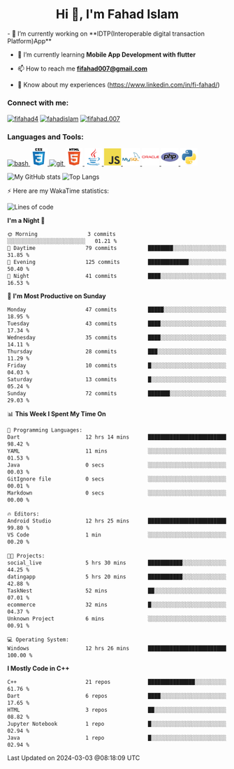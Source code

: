 <h1 align="center">Hi 👋, I'm Fahad Islam</h1>
- 🔭 I’m currently working on **IDTP(Interoperable digital transaction Platform)App**

- 🌱 I’m currently learning **Mobile App Development with flutter**

- 📫 How to reach me **fifahad007@gmail.com**

- 📄 Know about my experiences (https://www.linkedin.com/in/fi-fahad/)

<h3 align="left">Connect with me:</h3>
<p align="left">
<a href="https://twitter.com/fifahad4" target="blank"><img align="center" src="https://raw.githubusercontent.com/rahuldkjain/github-profile-readme-generator/master/src/images/icons/Social/twitter.svg" alt="fifahad4" height="30" width="40" /></a>
<a href="https://www.linkedin.com/in/fi-fahad/" target="blank"><img align="center" src="https://raw.githubusercontent.com/rahuldkjain/github-profile-readme-generator/master/src/images/icons/Social/linked-in-alt.svg" alt="fahadislam" height="30" width="40" /></a>
<a href="https://fb.com/fifahad.007" target="blank"><img align="center" src="https://raw.githubusercontent.com/rahuldkjain/github-profile-readme-generator/master/src/images/icons/Social/facebook.svg" alt="fifahad.007" height="30" width="40" /></a>
</p>

<h3 align="left">Languages and Tools:</h3>
<p align="left"> <a href="https://www.gnu.org/software/bash/" target="_blank" rel="noreferrer"> <img src="https://www.vectorlogo.zone/logos/gnu_bash/gnu_bash-icon.svg" alt="bash" width="40" height="40"/> </a> <a href="https://www.w3schools.com/css/" target="_blank" rel="noreferrer"> <img src="https://raw.githubusercontent.com/devicons/devicon/master/icons/css3/css3-original-wordmark.svg" alt="css3" width="40" height="40"/> </a> <a href="https://git-scm.com/" target="_blank" rel="noreferrer"> <img src="https://www.vectorlogo.zone/logos/git-scm/git-scm-icon.svg" alt="git" width="40" height="40"/> </a> <a href="https://www.w3.org/html/" target="_blank" rel="noreferrer"> <img src="https://raw.githubusercontent.com/devicons/devicon/master/icons/html5/html5-original-wordmark.svg" alt="html5" width="40" height="40"/> </a> <a href="https://www.java.com" target="_blank" rel="noreferrer"> <img src="https://raw.githubusercontent.com/devicons/devicon/master/icons/java/java-original.svg" alt="java" width="40" height="40"/> </a> <a href="https://developer.mozilla.org/en-US/docs/Web/JavaScript" target="_blank" rel="noreferrer"> <img src="https://raw.githubusercontent.com/devicons/devicon/master/icons/javascript/javascript-original.svg" alt="javascript" width="40" height="40"/> </a> <a href="https://www.mysql.com/" target="_blank" rel="noreferrer"> <img src="https://raw.githubusercontent.com/devicons/devicon/master/icons/mysql/mysql-original-wordmark.svg" alt="mysql" width="40" height="40"/> </a> <a href="https://www.oracle.com/" target="_blank" rel="noreferrer"> <img src="https://raw.githubusercontent.com/devicons/devicon/master/icons/oracle/oracle-original.svg" alt="oracle" width="40" height="40"/> </a> <a href="https://www.php.net" target="_blank" rel="noreferrer"> <img src="https://raw.githubusercontent.com/devicons/devicon/master/icons/php/php-original.svg" alt="php" width="40" height="40"/> </a> <a href="https://www.python.org" target="_blank" rel="noreferrer"> <img src="https://raw.githubusercontent.com/devicons/devicon/master/icons/python/python-original.svg" alt="python" width="40" height="40"/> </a> </p>

![My GitHub stats](https://github-readme-stats.vercel.app/api?username=Fahaddada47&show_icons=true&theme=radical)
![Top Langs](https://github-readme-stats.vercel.app/api/top-langs/?username=Fahaddada47&layout=donut)


⚡ Here are my WakaTime statistics:

<!--START_SECTION:waka-->
![Lines of code](https://img.shields.io/badge/From%20Hello%20World%20I%27ve%20Written-360.1%20thousand%20lines%20of%20code-blue)

**I'm a Night 🦉** 

```text
🌞 Morning                3 commits           ░░░░░░░░░░░░░░░░░░░░░░░░░   01.21 % 
🌆 Daytime                79 commits          ████████░░░░░░░░░░░░░░░░░   31.85 % 
🌃 Evening                125 commits         █████████████░░░░░░░░░░░░   50.40 % 
🌙 Night                  41 commits          ████░░░░░░░░░░░░░░░░░░░░░   16.53 % 
```
📅 **I'm Most Productive on Sunday** 

```text
Monday                   47 commits          █████░░░░░░░░░░░░░░░░░░░░   18.95 % 
Tuesday                  43 commits          ████░░░░░░░░░░░░░░░░░░░░░   17.34 % 
Wednesday                35 commits          ████░░░░░░░░░░░░░░░░░░░░░   14.11 % 
Thursday                 28 commits          ███░░░░░░░░░░░░░░░░░░░░░░   11.29 % 
Friday                   10 commits          █░░░░░░░░░░░░░░░░░░░░░░░░   04.03 % 
Saturday                 13 commits          █░░░░░░░░░░░░░░░░░░░░░░░░   05.24 % 
Sunday                   72 commits          ███████░░░░░░░░░░░░░░░░░░   29.03 % 
```


📊 **This Week I Spent My Time On** 

```text
💬 Programming Languages: 
Dart                     12 hrs 14 mins      █████████████████████████   98.42 % 
YAML                     11 mins             ░░░░░░░░░░░░░░░░░░░░░░░░░   01.53 % 
Java                     0 secs              ░░░░░░░░░░░░░░░░░░░░░░░░░   00.03 % 
GitIgnore file           0 secs              ░░░░░░░░░░░░░░░░░░░░░░░░░   00.01 % 
Markdown                 0 secs              ░░░░░░░░░░░░░░░░░░░░░░░░░   00.00 % 

🔥 Editors: 
Android Studio           12 hrs 25 mins      █████████████████████████   99.80 % 
VS Code                  1 min               ░░░░░░░░░░░░░░░░░░░░░░░░░   00.20 % 

🐱‍💻 Projects: 
social_live              5 hrs 30 mins       ███████████░░░░░░░░░░░░░░   44.25 % 
datingapp                5 hrs 20 mins       ███████████░░░░░░░░░░░░░░   42.88 % 
TaskNest                 52 mins             ██░░░░░░░░░░░░░░░░░░░░░░░   07.01 % 
ecommerce                32 mins             █░░░░░░░░░░░░░░░░░░░░░░░░   04.37 % 
Unknown Project          6 mins              ░░░░░░░░░░░░░░░░░░░░░░░░░   00.91 % 

💻 Operating System: 
Windows                  12 hrs 26 mins      █████████████████████████   100.00 % 
```

**I Mostly Code in C++** 

```text
C++                      21 repos            ███████████████░░░░░░░░░░   61.76 % 
Dart                     6 repos             ████░░░░░░░░░░░░░░░░░░░░░   17.65 % 
HTML                     3 repos             ██░░░░░░░░░░░░░░░░░░░░░░░   08.82 % 
Jupyter Notebook         1 repo              █░░░░░░░░░░░░░░░░░░░░░░░░   02.94 % 
Java                     1 repo              █░░░░░░░░░░░░░░░░░░░░░░░░   02.94 % 
```




 Last Updated on 2024-03-03 @08:18:09 UTC
<!--END_SECTION:waka-->
